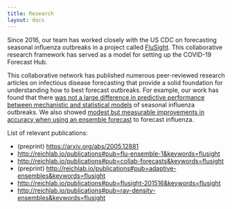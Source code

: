 ```yaml
---
title: Research
layout: docs
---
```


Since 2016, our team has worked closely with the US CDC on forecasting seasonal influenza outbreaks in a project called [FluSight](https://www.cdc.gov/flu/weekly/flusight/index.html). This collaborative research framework has served as a model for setting up the COVID-19 Forecast Hub. 

This collaborative network has published numerous peer-reviewed research articles on infectious disease forecasting that provide a solid foundation for understanding how to best forecast outbreaks. For example, our work has found that there [was not a large difference in predictive performance between mechanistic and statistical models](https://www.pnas.org/lookup/doi/10.1073/pnas.1812594116) of seasonal influenza outbreaks. We also showed [modest but measurable improvements in accuracy when using an ensemble forecast](https://journals.plos.org/ploscompbiol/article?id=10.1371/journal.pcbi.1007486) to forecast influenza.

List of relevant publications:
 - (preprint) https://arxiv.org/abs/2005.12881
 - http://reichlab.io/publications#pub=flu-ensemble-1&keywords=flusight
 - http://reichlab.io/publications#pub=collab-forecasts&keywords=flusight
 - (preprint) http://reichlab.io/publications#pub=adaptive-ensembles&keywords=flusight
 - http://reichlab.io/publications#pub=flusight-201516&keywords=flusight
 - http://reichlab.io/publications#pub=ray-density-ensembles&keywords=flusight
 